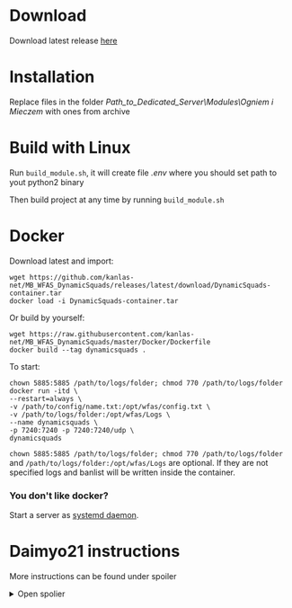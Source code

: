 # Download #

Download latest release [here](https://github.com/kanlas-net/MB_WFAS_DynamicSquads/releases/latest/download/DynamicSquads.zip)

# Installation #

Replace files in the folder *Path_to_Dedicated_Server\Modules\Ogniem i Mieczem* with ones from archive

# Build with Linux #

Run `build_module.sh`, it will create file *.env* where you should set path to yout python2 binary

Then build project at any time by running `build_module.sh`

# Docker #

Download latest and import:
```
wget https://github.com/kanlas-net/MB_WFAS_DynamicSquads/releases/latest/download/DynamicSquads-container.tar
docker load -i DynamicSquads-container.tar
```

Or build by yourself:
```
wget https://raw.githubusercontent.com/kanlas-net/MB_WFAS_DynamicSquads/master/Docker/Dockerfile
docker build --tag dynamicsquads .
```

To start:
```
chown 5885:5885 /path/to/logs/folder; chmod 770 /path/to/logs/folder
docker run -itd \
--restart=always \
-v /path/to/config/name.txt:/opt/wfas/config.txt \
-v /path/to/logs/folder:/opt/wfas/Logs \
--name dynamicsquads \
-p 7240:7240 -p 7240:7240/udp \
dynamicsquads
```
`chown 5885:5885 /path/to/logs/folder; chmod 770 /path/to/logs/folder` and `/path/to/logs/folder:/opt/wfas/Logs` are optional. If they are not specified logs and banlist will be written inside the container.
<!-- Change environment variable *PORT* by adding `-e PORT=your_port` to container. Basically you don't need to change a container port, so if you want to use another one just change host port in mapping argument and use default port in game config. *PORT* variable is needed for healthcheck to work properly. -->

### You don't like docker? ###

Start a server as [systemd daemon](https://github.com/kanlas-net/Mount_Blade_Systemd).

# Daimyo21 instructions #

More instructions can be found under spoiler
<details>
  <summary>Open spolier</summary>

NOTE: The main files I've edited where the core of the mod works is module_scripts.py, module_mission_templates.py, module_scene_props.py. For custom maps its: module_scenes.py


Instructions:
To host a dedicated server visit: https://forums.taleworlds.com/index.php?threads/hosting-a-dedicated-server-guide.113653/

WFAS dedicaated server files found here: https://www.taleworlds.com/en/Games/FireAndSword

Direct link to dedicated files: http://download.taleworlds.com/mb_wfas_dedicated_1143.zip

The dedicated server files are setup like your client game installation, the difference is you're configuring them. The config files you need for Captain coop can be found here: https://github.com/Daimyo21/Mount-Blade-WFAS-Dynamic-Squads-CaptainCoop-Server-Side-Mod/tree/master/Server%20Related%20Files%20and%20Maps

Sample_Captain_Coop.txt is the config file, replace your existing one in the dedicated server directory.

Sample_Captain_Coop_start.bat is a startup file, place this in the main directory.
  
You can remove these flags if you want, they set the CPU to use etc as well as priority for program. /affinity 20 /abovenormal 


WFAS Custom Maps.zip can be extracted into your C:\Mount&Blade With Fire and Sword Dedicated\Modules\Ogniem i Mieczem\SceneObj directory. Make sure you backup existing sceneobjs. To use these custom maps, add them to rotation via Sample_Captain_Coop.txt (should be there by default)

Finally, to build my custom module system to your dedicated server files, you need to download Python. I use Python 2.7.6 https://www.python.org/downloads/release/python-276/

Install it and in windows, Edit Path variable "Path" and add C:\Python27;  Follow instructions here if you're not sure: https://forums.taleworlds.com/index.php?threads/guide-editing-and-building-the-module-system.264025/

These instructions are all you need to mod. The bread and butter is the last part but here is for my server:

Set up your module directory and build to it:
In the module system directory, open module_info.py and change the export dir variable to be the path of your module directory, using forward slashes (/) to separate directories rather than back slashes (\). For example, you might set it to this:
export_dir = "C:/Mount&Blade With Fire and Sword Dedicated/Modules/Ogniem i Mieczem/"
Double click build_module.bat in the module system directory.


So quick recap:
Download official WFAS dedicated server files and extract somewhere
Download and install Python, I use 2.7.6, setup windows path variable
Download my custom module here, extract in a separate directory, configure the module_info.py to your dedicated server files "Ogniem i Mieczem" directory. Run build_module.bat
Download WFAS Custom Maps.zip and extract into C:\Mount&Blade With Fire and Sword Dedicated\Modules\Ogniem i Mieczem\SceneObj
Place sample Sample_Captain_Coop.txt and Sample_Captain_Coop_start.bat in main dedicated server files directory. Configure Sample_Captain_Coop.txt and run the Sample_Captain_Coop_start.bat

</details>

